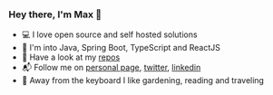 ### Hey there, I'm Max 👋

* 💻 I love open source and self hosted solutions
* 🔭 I'm into Java, Spring Boot, TypeScript and ReactJS
* 🎁 Have a look at my [repos](https://github.com/MDeLuise?tab=repositories)
* 📬 Follow me on [personal page](https://massimilianodeluise.com), [twitter](https://twitter.com/MsDeLuise), [linkedin](https://www.linkedin.com/in/massimiliano-de-luise-370464209)
* 🌱 Away from the keyboard I like gardening, reading and traveling
